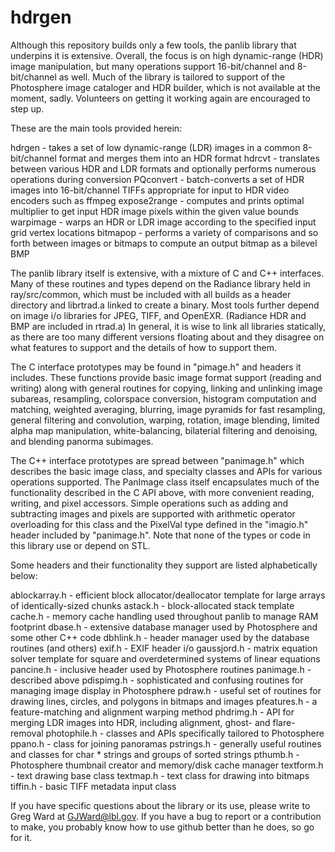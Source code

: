 # hdrgen
Although this repository builds only a few tools, the panlib library that underpins
it is extensive.  Overall, the focus is on high dynamic-range (HDR) image manipulation,
but many operations support 16-bit/channel and 8-bit/channel as well.  Much of the library
is tailored to support of the Photosphere image cataloger and HDR builder, which is not
available at the moment, sadly.  Volunteers on getting it working again are encouraged to step up.

These are the main tools provided herein:

hdrgen - takes a set of low dynamic-range (LDR) images in a common 8-bit/channel format and merges them into an HDR format
hdrcvt - translates between various HDR and LDR formats and optionally performs numerous operations during conversion
PQconvert - batch-converts a set of HDR images into 16-bit/channel TIFFs appropriate for input to HDR video encoders such as ffmpeg
expose2range - computes and prints optimal multiplier to get input HDR image pixels within the given value bounds
warpimage - warps an HDR or LDR image according to the specified input grid vertex locations
bitmapop - performs a variety of comparisons and so forth between images or bitmaps to compute an output bitmap as a bilevel BMP

The panlib library itself is extensive, with a mixture of C and C++ interfaces.
Many of these routines and types depend on the Radiance library held in ray/src/common,
which must be included with all builds as a header directory and librtrad.a linked to
create a binary.  Most tools further depend on image i/o libraries for JPEG, TIFF,
and OpenEXR.  (Radiance HDR and BMP are included in rtrad.a)  In general, it is wise
to link all libraries statically, as there are too many different versions floating
about and they disagree on what features to support and the details of how to support them.

The C interface prototypes may be found in "pimage.h" and headers it includes.
These functions provide basic image format support (reading and writing) along with
general routines for copying, linking and unlinking image subareas, resampling, colorspace
conversion, histogram computation and matching, weighted averaging, blurring,
image pyramids for fast resampling, general filtering and convolution, warping,
rotation, image blending, limited alpha map manipulation, white-balancing,
bilaterial filtering and denoising, and blending panorma subimages.

The C++ interface prototypes are spread between "panimage.h" which describes the
basic image class, and specialty classes and APIs for various operations supported.
The PanImage class itself encapsulates much of the functionality described in the
C API above, with more convenient reading, writing, and pixel accessors.  Simple
operations such as adding and subtracting images and pixels are supported with
arithmetic operator overloading for this class and the PixelVal type defined in
the "imagio.h" header included by "panimage.h".  Note that none of the types or
code in this library use or depend on STL.

Some headers and their functionality they support are listed alphabetically below:

ablockarray.h - efficient block allocator/deallocator template for large arrays of identically-sized chunks
astack.h - block-allocated stack template
cache.h - memory cache handling used throughout panlib to manage RAM footprint
dbase.h - extensive database manager used by Photosphere and some other C++ code
dbhlink.h - header manager used by the database routines (and others)
exif.h - EXIF header i/o
gaussjord.h - matrix equation solver template for square and overdetermined systems of linear equations
pancine.h - inclusive header used by Photosphere routines
panimage.h - described above
pdispimg.h - sophisticated and confusing routines for managing image display in Photosphere
pdraw.h - useful set of routines for drawing lines, circles, and polygons in bitmaps and images
pfeatures.h - a feature-matching and alignment warping method
phdrimg.h - API for merging LDR images into HDR, including alignment, ghost- and flare-removal
photophile.h - classes and APIs specifically tailored to Photosphere
ppano.h - class for joining panoramas
pstrings.h - generally useful routines and classes for char * strings and groups of sorted strings
pthumb.h - Photosphere thumbnail creator and memory/disk cache manager
textform.h - text drawing base class
textmap.h - text class for drawing into bitmaps
tiffin.h - basic TIFF metadata input class

If you have specific questions about the library or its use, please write to Greg Ward at
<GJWard@lbl.gov>.  If you have a bug to report or a contribution to make, you probably
know how to use github better than he does, so go for it.
